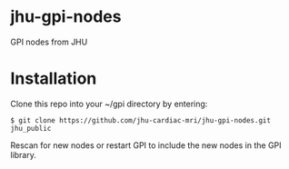 # jhu-gpi-nodes
GPI nodes from JHU

# Installation
Clone this repo into your ~/gpi directory by entering:

    $ git clone https://github.com/jhu-cardiac-mri/jhu-gpi-nodes.git jhu_public

Rescan for new nodes or restart GPI to include the new nodes in the GPI library.
